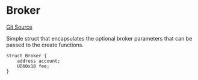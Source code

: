 # Broker

[Git Source](https://github.com/sablierhq/v2-core/blob/9df2bf8f303f7d13337716257672553e60783b8c/docs/contracts/v2/reference/core)

Simple struct that encapsulates the optional broker parameters that can be passed to the create functions.

```solidity
struct Broker {
    address account;
    UD60x18 fee;
}
```
